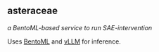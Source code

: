 ## asteraceae

_a BentoML-based service to run SAE-intervention_

Uses [BentoML](https://bentoml.com) and [vLLM](https://blog.vllm.ai/2023/06/20/vllm.html) for inference.
